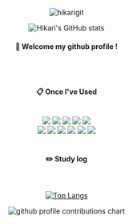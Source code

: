 <div align="center"> 

![hikarigit](https://github.com/kwangmoyang/kwangmoyang/assets/100852794/71ca0b6f-291e-4990-9137-abb662469ad1)

![Hikari's GitHub stats](https://github-readme-stats.vercel.app/api?username=kwangmoyang&theme=merko&show_icons=true)
####  :wave: Welcome my github profile !

  
 <br/>
 <br/>
  
####  :clipboard: Once I've Used 
  
 <br/>
  
<img src="https://img.shields.io/badge/JAVA-007396?style=for-the-badge&logo=Java&logoColor=white">
<img src="https://img.shields.io/badge/JavaScript-F7DF1E?style=for-the-badge&logo=JavaScript&logoColor=white">
<img src="https://img.shields.io/badge/Spring-6DB33F?style=for-the-badge&logo=Spring&logoColor=white">
<img src="https://img.shields.io/badge/HTML5-E34F26?style=for-the-badge&logo=HTML5&logoColor=white">
<img src="https://img.shields.io/badge/CSS3-1572B6?style=for-the-badge&logo=CSS3&logoColor=white"> <br>
<img src="https://img.shields.io/badge/MySQL-4479A1?style=for-the-badge&logo=MySQL&logoColor=white">
<img src="https://img.shields.io/badge/Oracle-F80000?style=for-the-badge&logo=Oracle&logoColor=white"> 
<img src="https://img.shields.io/badge/aws-232F3E?style=for-the-badge&logo=Amazon aws&logoColor=white">
<img src="https://img.shields.io/badge/Eclipse-2C2255?style=for-the-badge&logo=Eclipse%20IDE&logoColor=white">
<img src="https://img.shields.io/badge/github-181717?style=for-the-badge&logo=github&logoColor=white">
<img src="https://img.shields.io/badge/VSCode-007ACC?style=for-the-badge&logo=VisualStudioCode&logoColor=white">
 
   <br/>
   <br/>


 
#### :pencil2: Study log
 
  <br/>
  
[![Top Langs](https://github-readme-stats.vercel.app/api/top-langs/?username=kwangmoyang&layout=compact)](https://github.com/kwangmoyang/github-readme-stats)

</div>

<p align="center" >
	<picture>
	  <source media="(prefers-color-scheme: dark)"  srcset="https://raw.githubusercontent.com/kwangmoyang/README.md/output-3d-contrib/night.svg" />
	  <source media="(prefers-color-scheme: light)" srcset="https://raw.githubusercontent.com/kwangmoyang/README.md/output-3d-contrib/day.svg" />
	  <img alt="github profile contributions chart"    src="https://raw.githubusercontent.com/kwangmoyang/README.md/output-3d-contrib/day.svg" />
	</picture>
</p>
